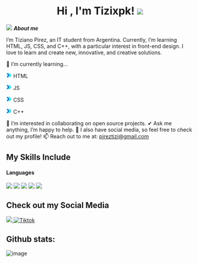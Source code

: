 <h1 align="center"><b>Hi , I'm Tizixpk! </b><img src="https://media.giphy.com/media/hvRJCLFzcasrR4ia7z/giphy.gif" width="35"></h1>
<!-- relleno -->

<img src="https://github.com/user-attachments/assets/20911fe8-28fa-455b-8b81-637e760225d9" width="30px">&nbsp;***About me***
<!-- relleno -->

I’m Tiziano Pirez, an IT student from Argentina. Currently, I’m learning HTML, JS, CSS, and C++, with a particular interest in front-end design. I love to learn and create new, innovative, and creative solutions.

<!-- relleno -->
🌱 I’m currently learning...
<!-- relleno -->
<img src="flecha.gif" width="15px"> HTML
<!-- relleno -->
<img src="flecha.gif" width="15px"> JS
<!-- relleno -->
<img src="flecha.gif" width="15px"> CSS
<!-- relleno -->
<img src="flecha.gif" width="15px"> C++
<!-- relleno -->
👯 I’m interested in collaborating on open source projects.
✔ Ask me anything, I’m happy to help.
👾 I also have social media, so feel free to check out my profile!
📫 Reach out to me at: <a href="mailto:pireztizi@gmail.com">pireztizi@gmail.com</a>

<!-- relleno -->

## My Skills Include

<!-- relleno -->

<h4> Languages </h4>
<span> 
  <img src="https://img.shields.io/badge/HTML5-E34F26?style=for-the-badge&logo=html5&logoColor=white">
  <img src="https://img.shields.io/badge/CSS3-1572B6?style=for-the-badge&logo=css3&logoColor=white">
  <img src="https://img.shields.io/badge/JavaScript-F7DF1E?style=for-the-badge&logo=javascript&logoColor=black">
  <img src="https://img.shields.io/badge/C-00599C?style=for-the-badge&logo=c&logoColor=white">
  <img src= "https://img.shields.io/badge/-Arduino-00979D?style=for-the-badge&logo=Arduino&logoColor=white">

  </span>
  
## Check out my Social Media

<a href= "https://www.instagram.com/tizixpk/?hl=es">
    <img src="https://img.shields.io/badge/Instagram-%23E4405F.svg?style=for-the-badge&logo=Instagram&logoColor=white">
</a>
<a href="https://www.tiktok.com/@tizixpk" >
  <img src="https://img.shields.io/badge/TikTok-%23000000.svg?style=for-the-badge&logo=TikTok&logoColor=white" alt="Tiktok">
</a>

<h2>Github stats:</h2> 

![image](https://github.com/user-attachments/assets/9e581797-0d4b-4cb6-9fa1-1b7ea365e174)
</div>
  
